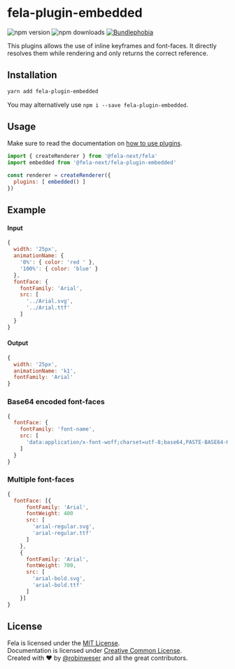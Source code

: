 # fela-plugin-embedded

<img alt="npm version" src="https://badge.fury.io/js/fela-plugin-embedded.svg"> <img alt="npm downloads" src="https://img.shields.io/npm/dm/fela-plugin-embedded.svg"> <a href="https://bundlephobia.com/result?p=fela-plugin-embedded@latest"><img alt="Bundlephobia" src="https://img.shields.io/bundlephobia/minzip/fela-plugin-embedded.svg"></a>

This plugins allows the use of inline keyframes and font-faces. It directly resolves them while rendering and only returns the correct reference.

## Installation
```sh
yarn add fela-plugin-embedded
```
You may alternatively use `npm i --save fela-plugin-embedded`.

## Usage
Make sure to read the documentation on [how to use plugins](http://fela.js.org/docs/advanced/Plugins.html).

```javascript
import { createRenderer } from '@fela-next/fela'
import embedded from '@fela-next/fela-plugin-embedded'

const renderer = createRenderer({
  plugins: [ embedded() ]
})
```

## Example
#### Input
```javascript
{
  width: '25px',
  animationName: {
    '0%': { color: 'red ' },
    '100%': { color: 'blue' }
  },
  fontFace: {
    fontFamily: 'Arial',
    src: [
      '../Arial.svg',
      '../Arial.ttf'
    ]
  }
}
```
#### Output
```javascript
{
  width: '25px',
  animationName: 'k1',
  fontFamily: 'Arial'
}
```

### Base64 encoded font-faces

```javascript
{
  fontFace: {
    fontFamily: 'font-name',
    src: [
      'data:application/x-font-woff;charset=utf-8;base64,PASTE-BASE64-HERE'
    ]
  }
}
```

### Multiple font-faces

```javascript
{
  fontFace: [{
      fontFamily: 'Arial',
      fontWeight: 400
      src: [
        'arial-regular.svg',
        'arial-regular.ttf'
      ]
    },
    {
      fontFamily: 'Arial',
      fontWeight: 700,
      src: [
        'arial-bold.svg',
        'arial-bold.ttf'
      ]
    }]
}
```

## License
Fela is licensed under the [MIT License](http://opensource.org/licenses/MIT).<br>
Documentation is licensed under [Creative Common License](http://creativecommons.org/licenses/by/4.0/).<br>
Created with ♥ by [@robinweser](http://weser.io) and all the great contributors.
